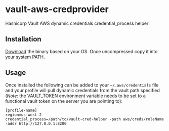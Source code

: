 # vault-aws-credprovider

Hashicorp Vault AWS dynamic credentials credential_process helper

## Installation

[Download](https://github.com/metroidprototype/vault-aws-credprovider/releases) the binary based on your OS.  Once uncompressed copy it into your system PATH.

## Usage

Once installed the following can be added to your `~/.aws/credentials` file and your profile will pull dynamic credentials from the vault path specified (*Note*: the VAULT_TOKEN environment variable needs to be set to a functional vault token on the server you are pointing to):

```
[profile-name]
region=us-west-2
credential_process=/path/to/vault-cred-helper -path aws/creds/roleName -addr http://127.0.0.1:8200
```
